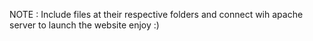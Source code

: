 NOTE : Include files at their respective folders and connect wih apache server to launch the website enjoy :)
